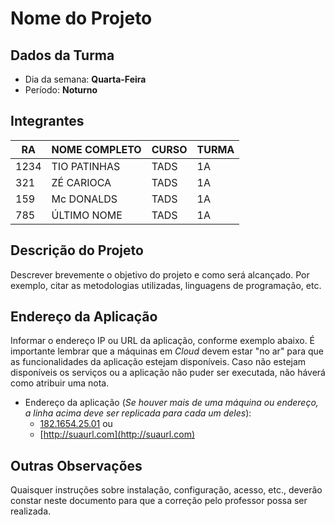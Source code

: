 # **Nome do Projeto**

## Dados da Turma
* Dia da semana: **Quarta-Feira**
* Período: **Noturno**

## Integrantes
| RA   | NOME COMPLETO | CURSO | TURMA |
|------|---------------|-------|-------|
| 1234 | TIO PATINHAS  | TADS  | 1A    |
| 321  | ZÉ CARIOCA    | TADS  | 1A    |
| 159  | Mc DONALDS    | TADS  | 1A    |
| 785  | ÚLTIMO NOME   | TADS  | 1A    |

## Descrição do Projeto
Descrever brevemente o objetivo do projeto e como será alcançado. Por exemplo, citar as metodologias utilizadas, linguagens de programação, etc.

## Endereço da Aplicação
Informar o endereço IP ou URL da aplicação, conforme exemplo abaixo. É importante lembrar que a máquinas em *Cloud* devem estar "no ar" para que as funcionalidades da aplicação estejam disponíveis. Caso não estejam disponíveis os serviços ou a aplicação não puder ser executada, não háverá como atribuir uma nota.

* Endereço da aplicação (*Se houver mais de uma máquina ou endereço, a linha acima deve ser replicada para cada um deles*):
	+ [182.1654.25.01](http://www.182.1654.25.01/) ou
	+ [http://suaurl.com](http://suaurl.com)

## Outras Observações
Quaisquer instruções sobre instalação, configuração, acesso, etc., deverão constar neste documento para que a correção pelo professor possa ser realizada.
